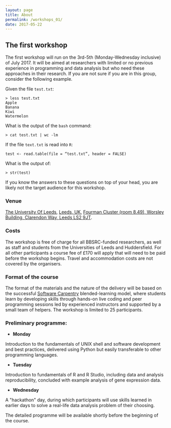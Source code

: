 ```yaml
---
layout: page
title: About
permalink: /workshops_01/
date: 2017-05-22
---
```


## The first workshop

The first workshop will run on the 3rd-5th (Monday-Wednesday inclusive) of July 2017. It will be aimed at researchers with limited or no previous experience in programming and data analysis but who need these approaches in their research. If you are not sure if you are in this group, consider the following example.

Given the file `test.txt`:
~~~
> less test.txt
Apple
Banana
Kiwi
Watermelon
~~~

What is the output of the `bash` command:

`> cat test.txt | wc -lm`

If the file `text.txt` is read into `R`:

`test <- read.table(file = “test.txt”, header = FALSE)`

What is the output of:

`> str(test)`

If you know the answers to these questions on top of your head, you are likely not the target audience for this workshop.

### Venue

[The University Of Leeds](http://leeds.ac.uk), [Leeds, UK](https://www.google.co.uk/maps/place/University+of+Leeds/@53.8066846,-1.5572268,17z/data=!3m1!4b1!4m5!3m4!1s0x48795c02da8a25af:0xd388478487e96af9!8m2!3d53.8066815!4d-1.5550328?hl=en), [Fourman Cluster (room 8.49), Worsley Building, Clarendon Way, Leeds LS2 9JT](https://it.leeds.ac.uk/info/76/clusters/527/fourman).

### Costs

The workshop is free of charge for all BBSRC-funded researchers, as well as staff and students from the Universities of Leeds and Huddersfield. For all other participants a course fee of £170 will apply that will need to be paid before the workshop begins. Travel and accommodation costs are not covered by the organisers.

### Format of the course

The format of the materials and the nature of the delivery will be based on the successful [Software Carpentry](http://software-carpentry.org/) blended-learning model, where students learn by developing skills through hands-on live coding and peer programming sessions led by experienced instructors and supported by a small team of helpers. The workshop is limited to 25 participants.

### Preliminary programme:

- **Monday**

Introduction to the fundamentals of UNIX shell and software development and best practices, delivered using Python but easily transferable to other programming languages.

- **Tuesday**

Introduction to fundamentals of R and R Studio, including data and analysis reproducibility, concluded with example analysis of gene expression data.

- **Wednesday** 

A "hackathon" day, during which participants will use skills learned in earlier days to solve a real-life data analysis problem of their choosing.

The detailed programme will be available shortly before the beginning of the course.
